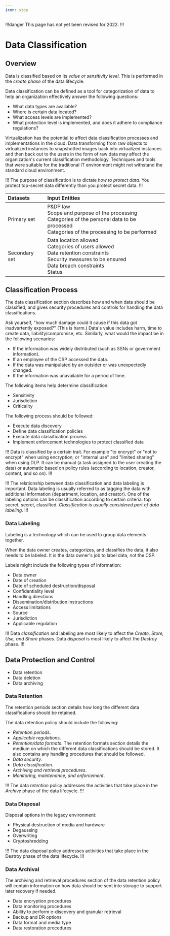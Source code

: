 ```yaml
---
icon: stop
---
```


!!!danger
This page has not yet been revised for 2022.
!!!

# Data Classification

## Overview

Data is classified based on its *value or sensitivity level*. This is performed in the *create phase* of the data lifecycle.

Data classification can be defined as a tool for categorization of data to help an organization effectively answer the following questions:

- What data types are available?
- Where is certain data located?
- What access levels are implemented?
- What protection level is implemented, and does it adhere to compliance regulations?

Virtualization has the potential to affect data classification processes and implementations in the cloud. Data transforming from raw objects to virtualized instances to snapshotted images back into virtualized instances and then back out to the users in the form of raw data may affect the organization's current classification methodology. Techniques and tools that were suitable for the traditional IT environment might not withstand the standard cloud environment.

!!!
The purpose of classification is to dictate *how to protect data*. You protect top-secret data differently than you protect secret data.
!!!

Datasets | Input Entities
:--- | :---
Primary set | P&DP law <br /> Scope and purpose of the processing <br /> Categories of the personal data to be processed <br /> Categories of the processing to be performed
Secondary set | Data location allowed <br /> Categories of users allowed <br /> Data retention constraints <br /> Security measures to be ensured <br /> Data breach constraints <br /> Status

## Classification Process

The data classification section describes how and when data should be classified, and gives security procedures and controls for handling the data classifications.

Ask yourself, "how much damage could it cause if this data got inadvertently exposed?" (This is harm.) Data's value includes harm, time to create data, liability/compromise, etc. Similarly, what would the impact be in the following scenarios:

- If the information was widely distributed (such as SSNs or government information).
- If an employee of the CSP accessed the data.
- If the data was manipulated by an outsider or was unexpectedly changed.
- If the information was unavailable for a period of time.

The following items help determine classification:

- Sensitivity
- Jurisdiction
- Criticality

The following process should be followed:

- Execute data discovery
- Define data classification policies
- Execute data classification process
- Implement enforcement technologies to protect classified data

!!!
Data is classified by a certain trait. For example "to encrypt" or "not to encrypt" when using encryption; or "internal use" and "limited sharing" when using DLP. It can be manual (a task assigned to the user creating the data) or automatic based on policy rules (according to location, creator, content, and so on).
!!!

!!!
The relationship between data classification and data labeling is important. Data labeling is usually referred to as tagging the data with additional information (department, location, and creator). One of the labeling options can be classification according to certain criteria: top secret, secret, classified. *Classification is usually considered part of data labeling*.
!!!

### Data Labeling

Labeling is a technology which can be used to group data elements together.

When the data owner creates, categorizes, and classifies the data, it also needs to be labeled. It is the data owner's job to label data, not the CSP.

Labels might include the following types of information:

- Data owner
- Date of creation
- Date of scheduled destruction/disposal
- Confidentiality level
- Handling directions
- Dissemination/distribution instructions
- Access limitations
- Source
- Jurisdiction
- Applicable regulation

!!!
Data *classification* and labeling are most likely to affect the *Create, Store, Use, and Share* phases. Data *disposal* is most likely to affect the *Destroy* phase.
!!!

## Data Protection and Control

- Data retention
- Data deletion
- Data archiving

### Data Retention

The retention periods section details how long the different data classifications should be retained.

The data retention policy should include the following:

- *Retention periods*.
- *Applicable regulations*.
- *Retention/data formats*. The retention formats section details the medium on which the different data classifications should be stored. It also contains any handling procedures that should be followed.
- *Data security*.
- *Data classification*.
- *Archiving and retrieval procedures*.
- *Monitoring, maintenance, and enforcement*.

!!!
The data *retention* policy addresses the activities that take place in the *Archive* phase of the data lifecycle.
!!!

### Data Disposal

Disposal options in the legacy environment:

- Physical destruction of media and hardware
- Degaussing
- Overwriting
- Cryptoshredding

!!!
The data disposal policy addresses activities that take place in the Destroy phase of the data lifecycle.
!!!

### Data Archival

The archiving and retrieval procedures section of the data retention policy will contain information on how data should be sent into storage to support later recovery if needed.

- Data encryption procedures
- Data monitoring procedures
- Ability to perform e-discovery and granular retrieval
- Backup and DR options
- Data format and media type
- Data restoration procedures
